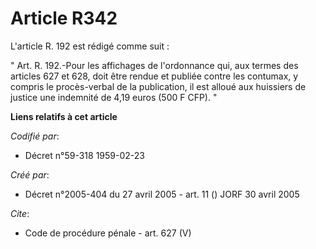 # Article R342

L'article R. 192 est rédigé comme suit : 

" Art. R. 192.-Pour les affichages de l'ordonnance qui, aux termes des articles 627 et 628, doit être rendue et publiée
contre les contumax, y compris le procès-verbal de la publication, il est alloué aux huissiers de justice une indemnité de
4,19 euros (500 F CFP). "

**Liens relatifs à cet article**

_Codifié par_:

  - Décret n°59-318 1959-02-23

_Créé par_:

  - Décret n°2005-404 du 27 avril 2005 - art. 11 () JORF 30 avril 2005

_Cite_:

  - Code de procédure pénale - art. 627 (V)
